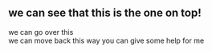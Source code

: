 we can see that this is the one on top!  
--- 
we can go over this  
we can move back this way
you can give some help for me


